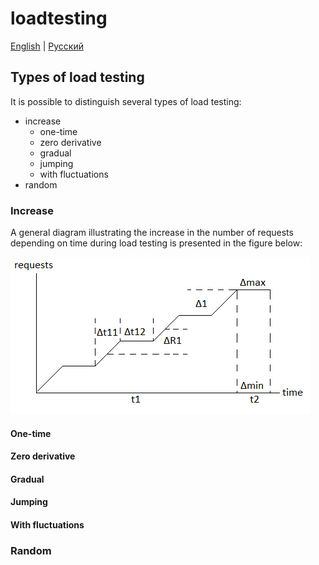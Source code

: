 # loadtesting

[English](README.md) | [Русский](README.ru.md)

## Types of load testing

It is possible to distinguish several types of load testing:
- increase
     - one-time
     - zero derivative
     - gradual
     - jumping
     - with fluctuations
- random

### Increase

A general diagram illustrating the increase in the number of requests depending on time during load testing is presented in the figure below:

![loadtesting-increasing-time-diagram](../docs/img/loadtesting-increasing-time-diagram.png)

#### One-time

#### Zero derivative

#### Gradual

#### Jumping

#### With fluctuations

### Random